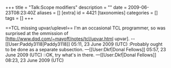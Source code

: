 +++
title = "Talk:Scope modifiers"
description = ""
date = 2009-06-23T08:23:40Z
aliases = []
[extra]
id = 4421
[taxonomies]
categories = []
tags = []
+++

==TCL missing upvar/uplevel==
I'm an occasional TCL programmer, so was surprised at the ommission of [http://www.dqd.com/~mayoff/notes/tcl/upvar.html upvar]. --[[User:Paddy3118|Paddy3118]] 05:11, 23 June 2009 (UTC)
:Probably ought to be done as a separate subsection. —[[User:Dkf|Donal Fellows]] 05:57, 23 June 2009 (UTC)
::OK, try what's in there. —[[User:Dkf|Donal Fellows]] 08:23, 23 June 2009 (UTC)
